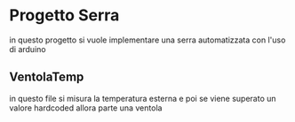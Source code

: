 # Progetto Serra

in questo progetto si vuole implementare una serra automatizzata con l'uso di arduino

## VentolaTemp

in questo file si misura la temperatura esterna e poi se viene superato un valore hardcoded allora parte una ventola
